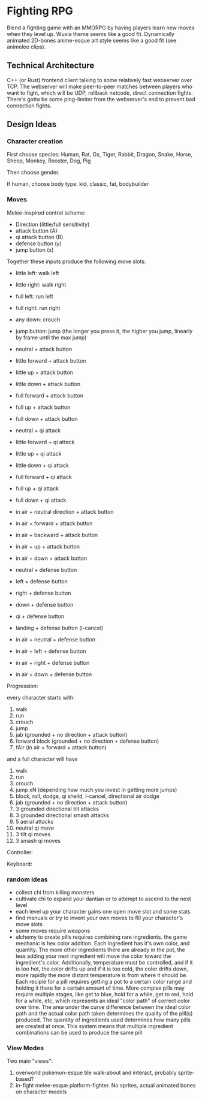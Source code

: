 # Fighting RPG

Blend a fighting game with an MMORPG by having players learn new moves when they level up. Wuxia theme seems like a good fit. Dynamically animated 2D-bones anime-esque art style seems like a good fit (see animelee clips).

## Technical Architecture

C++ (or Rust) frontend client talking to some relatively fast webserver over TCP. The webserver will make peer-to-peer matches between players who want to fight, which will be UDP, rollback netcode, direct connection fights. There's gotta be some ping-limiter from the webserver's end to prevent bad connection fights.

## Design Ideas

### Character creation

First choose species:
Human, Rat, Ox, Tiger, Rabbit, Dragon, Snake, Horse, Sheep, Monkey, Rooster, Dog, Pig

Then choose gender.

If human, choose body type: kid, classic, fat, bodybuilder

### Moves

Melee-inspired control scheme:

- Direction (little/full sensitivity)
- attack button (A)
- qi attack button (B)
- defense button (y)
- jump button (x)

Together these inputs produce the following move slots:

- little left: walk left
- little right: walk right
- full left: run left
- full right: run right
- any down: crouch
- jump button: jump (the longer you press it, the higher you jump, linearly by frame until the max jump)

- neutral + attack button
- little forward + attack button
- little up + attack button
- little down + attack button
- full forward + attack button
- full up + attack button
- full down + attack button

- neutral + qi attack
- little forward + qi attack
- little up + qi attack
- little down + qi attack
- full forward + qi attack
- full up + qi attack
- full down + qi attack

- in air + neutral direction + attack button
- in air + forward + attack button
- in air + backward + attack button
- in air + up + attack button
- in air + down + attack button

- neutral + defense button
- left + defense button
- right + defense button
- down + defense button
- qi + defense button
- landing + defense button (l-cancel)
- in air + neutral + defense button
- in air + left + defense button
- in air + right + defense button
- in air + down + defense button

Progression:

every character starts with:

1. walk
2. run
3. crouch
4. jump
5. jab (grounded + no direction + attack button)
6. forward block (grounded + no direction + defense button)
7. fAir (in air + forward + attack button)

and a full character will have

1. walk
2. run
3. crouch
4. jump xN (depending how much you invest in getting more jumps)
5. block, roll, dodge, qi sheild, l-cancel, directional air dodge
6. jab (grounded + no direction + attack button)
7. 3 grounded directional tilt attacks
8. 3 grounded directional smash attacks
9. 5 aerial attacks
10. neutral qi move
11. 3 tilt qi moves
12. 3 smash qi moves

Controller:

Keyboard:


### random ideas

- collect chi from killing monsters
- cultivate chi to expand your dantian or to attempt to ascend to the next level
- each level up your character gains one open move slot and some stats
- find manuals or try to invent your own moves to fill your character's move slots
- some moves require weapons
- alchemy to create pills requires combining rare ingredients. the game mechanic is hex color addition. Each ingredient has it's own color, and quantity. The more other ingredients there are already in the pot, the less adding your next ingredient will move the color toward the ingredient's color. Additionally, temperature must be controlled, and if it is too hot, the color drifts up and if it is too cold, the color drifts down, more rapidly the more distant temperature is from where it should be. Each recipie for a pill requires getting a pot to a certain color range and holding it there for a certain amount of time. More complex pills may require multiple stages, like get to blue, hold for a while, get to red, hold for a while, etc, which represents an ideal "color path" of correct color over time. The area under the curve difference between the ideal color path and the actual color path taken determines the quality of the pill(s) produced. The quantity of ingredients used determines how many pills are created at once. This system means that multiple ingredient combinations can be used to produce the same pill

### View Modes

Two main "views":

1. overworld pokemon-esque tile walk-about and interact, probably sprite-based?
2. in-fight melee-esque platform-fighter. No sprites, actual animated bones on character models
